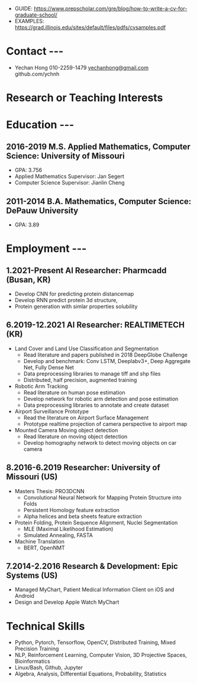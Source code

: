 * GUIDE: https://www.prepscholar.com/gre/blog/how-to-write-a-cv-for-graduate-school/
* EXAMPLES: https://grad.illinois.edu/sites/default/files/pdfs/cvsamples.pdf
# Contact ---
* Yechan Hong 010-2259-1479 yechanhong@gmail.com github.com/ychnh
# Research or Teaching Interests

# Education ---

## 2016-2019 M.S. Applied Mathematics, Computer Science: University of Missouri
* GPA: 3.756
* Applied Mathematics Supervisor: Jan Segert
* Computer Science Supervisor: Jianlin Cheng

## 2011-2014 B.A. Mathematics, Computer Science: DePauw University
* GPA: 3.89

# Employment ---

## 1.2021-Present AI Researcher: Pharmcadd (Busan, KR)
* Develop CNN for predicting protein distancemap
* Develop RNN predict protein 3d structure, 
* Protein generation with simlar properties solubility

## 6.2019-12.2021 AI Researcher: REALTIMETECH (KR)
* Land Cover and Land Use Classification and Segmentation
  * Read literature and papers published in 2018 DeepGlobe Challenge
  * Develop and benchmark: Conv LSTM, Deeplabv3+, Deep Aggregate Net, Fully Dense Net
  * Data preprocessing libraries to manage tiff and shp files
  * Distributed, half precision, augmented training
* Robotic Arm Tracking
  * Read literature on human pose estimation
  * Develop network for robotic arm detection and pose estimation
  * Data preprocessing libraries to annotate and create dataset
* Airport Surveillance Prototype
  * Read the literature on Airport Surface Management
  * Prototype realtime projection of camera perspective to airport map
* Mounted Camera Moving object detection
  * Read literature on moving object detection
  * Develop homography network to detect moving objects on car camera

## 8.2016-6.2019 Researcher: University of Missouri (US)
* Masters Thesis: PRO3DCNN
  * Convolutional Neural Network for Mapping Protein Structure into Folds
  * Persistent Homology feature extraction
  * Alpha helices and beta sheets feature extraction
* Protein Folding, Protein Sequence Alignment, Nuclei Segmentation
  * MLE (Maximal Likelihood Estimation)
  * Simulated Annealing, FASTA
* Machine Translation
  * BERT, OpenNMT

## 7.2014-2.2016 Research & Development: Epic Systems (US)
* Managed MyChart, Patient Medical Information Client on iOS and Android
* Design and Develop Apple Watch MyChart


# Technical Skills
  * Python, Pytorch, Tensorflow, OpenCV, Distributed Training, Mixed Precision Training
  * NLP, Reinforcement Learning, Computer Vision, 3D Projective Spaces, Bioinformatics
  * Linux/Bash, Github, Jupyter
  * Algebra, Analysis, Differential Equations, Probability, Statistics
